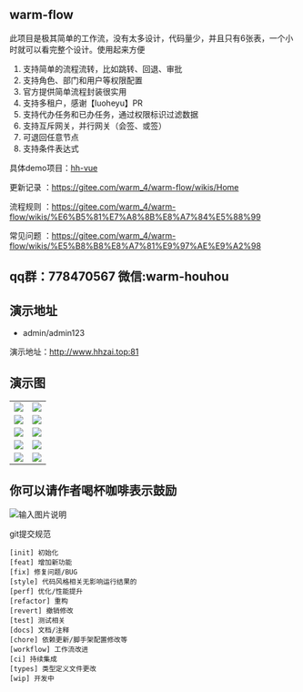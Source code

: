 ## warm-flow

此项目是极其简单的工作流，没有太多设计，代码量少，并且只有6张表，一个小时就可以看完整个设计。使用起来方便

1. 支持简单的流程流转，比如跳转、回退、审批
2. 支持角色、部门和用户等权限配置
3. 官方提供简单流程封装很实用
4. 支持多租户，感谢【luoheyu】PR
5. 支持代办任务和已办任务，通过权限标识过滤数据
6. 支持互斥网关，并行网关（会签、或签）
7. 可退回任意节点
8. 支持条件表达式

具体demo项目：[hh-vue](https://gitee.com/min290/hh-vue)

更新记录 ：https://gitee.com/warm_4/warm-flow/wikis/Home

流程规则 ：https://gitee.com/warm_4/warm-flow/wikis/%E6%B5%81%E7%A8%8B%E8%A7%84%E5%88%99

常见问题 ：https://gitee.com/warm_4/warm-flow/wikis/%E5%B8%B8%E8%A7%81%E9%97%AE%E9%A2%98

## qq群：778470567  微信:warm-houhou

## 演示地址
- admin/admin123

演示地址：http://www.hhzai.top:81


## 演示图
<table>
    <tr>
        <td><img src="https://foruda.gitee.com/images/1697704379975758657/558474f6_2218307.png"/></td>
        <td><img src="https://foruda.gitee.com/images/1697704511309847220/40ecb5a0_2218307.png"/></td>
    </tr>
    <tr>
        <td><img src="https://foruda.gitee.com/images/1697704522482465368/a161abaf_2218307.png"/></td>
        <td><img src="https://foruda.gitee.com/images/1697704361102991586/f831523d_2218307.png"/></td>
    </tr>
    <tr>
        <td><img src="https://foruda.gitee.com/images/1697704550238134213/8abf2e7e_2218307.png"/></td>
        <td><img src="https://foruda.gitee.com/images/1697704582500705717/a87d0c32_2218307.png"/></td>
    </tr>
    <tr>
        <td><img src="https://foruda.gitee.com/images/1697767718130579881/8f29cbfc_2218307.png"/></td>
        <td><img src="https://foruda.gitee.com/images/1697767731619319111/59871f55_2218307.png"/></td>
    </tr>
    <tr>
        <td><img src="https://foruda.gitee.com/images/1698042602148217599/0cdd247e_2218307.png"/></td>
        <td><img src="https://foruda.gitee.com/images/1698042624784729710/7c85ec5a_2218307.png"/></td>
    </tr>
</table>

## 你可以请作者喝杯咖啡表示鼓励

![输入图片说明](https://foruda.gitee.com/images/1697770422557390406/7efa04d6_2218307.png "屏幕截图")


git提交规范

    [init] 初始化  
    [feat] 增加新功能  
    [fix] 修复问题/BUG  
    [style] 代码风格相关无影响运行结果的  
    [perf] 优化/性能提升  
    [refactor] 重构  
    [revert] 撤销修改  
    [test] 测试相关  
    [docs] 文档/注释  
    [chore] 依赖更新/脚手架配置修改等  
    [workflow] 工作流改进  
    [ci] 持续集成  
    [types] 类型定义文件更改  
    [wip] 开发中
